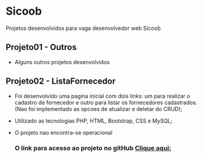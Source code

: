 # Sicoob
Projetos desenvolvidos para vaga desenvolvedor web Sicoob

## Projeto01 - Outros
- Alguns outros projetos desenvolvidos

## Projeto02 - ListaFornecedor

- Foi desenvolvido uma pagina inicial com dois links: um para realizar o cadastro de fornecedor e outro para listar os fornecedores cadastrados. (Nao foi implementado as opcoes de atualizar e deletar do CRUD);

- Utilizado as tecnologias PHP, HTML, Bootstrap, CSS e MySQL;

- O projeto nao encontra-se operacional


   ### O link para acesso ao projeto no gitHub [Clique aqui: ](https://github.com/mmolinarijr/Sicoob.git)